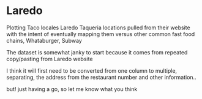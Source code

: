 # Laredo
Plotting Taco locales
Laredo Taqueria locations pulled from their website with the intent of eventually mapping them versus other 
common fast food chains, Whataburger, Subway

The dataset is somewhat janky to start because it comes from repeated copy/pasting from Laredo website

I think it will first need to be converted from one column to multiple, separating, the address from the restaurant number and other information..

but! just having a go, so let me know what you think  

